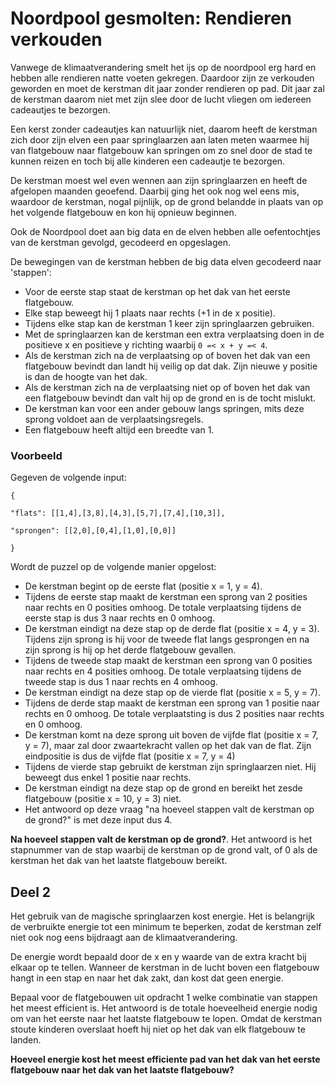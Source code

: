 # Noordpool gesmolten: Rendieren verkouden

Vanwege de klimaatverandering smelt het ijs op de noordpool erg hard en hebben alle rendieren natte voeten gekregen. Daardoor zijn ze verkouden geworden en moet de kerstman dit jaar zonder rendieren op pad. Dit jaar zal de kerstman daarom niet met zijn slee door de lucht vliegen om iedereen cadeautjes te bezorgen.

Een kerst zonder cadeautjes kan natuurlijk niet, daarom heeft de kerstman zich door zijn elven een paar springlaarzen aan laten meten waarmee hij van flatgebouw naar flatgebouw kan springen om zo snel door de stad te kunnen reizen en toch bij alle kinderen een cadeautje te bezorgen.

De kerstman moest wel even wennen aan zijn springlaarzen en heeft de afgelopen maanden geoefend. Daarbij ging het ook nog wel eens mis, waardoor de kerstman, nogal pijnlijk, op de grond belandde in plaats van op het volgende flatgebouw en kon hij opnieuw beginnen.

Ook de Noordpool doet aan big data en de elven hebben alle oefentochtjes van de kerstman gevolgd, gecodeerd en opgeslagen.

De bewegingen van de kerstman hebben de big data elven gecodeerd naar 'stappen':

-   Voor de eerste stap staat de kerstman op het dak van het eerste flatgebouw.
-   Elke stap beweegt hij 1 plaats naar rechts (+1 in de x positie).
-   Tijdens elke stap kan de kerstman 1 keer zijn springlaarzen gebruiken.
-   Met de springlaarzen kan de kerstman een extra verplaatsing doen in de positieve x en positieve y richting waarbij `0 =< x + y =< 4`.
-   Als de kerstman zich na de verplaatsing op of boven het dak van een flatgebouw bevindt dan landt hij veilig op dat dak. Zijn nieuwe y positie is dan de hoogte van het dak.
-   Als de kerstman zich na de verplaatsing niet op of boven het dak van een flatgebouw bevindt dan valt hij op de grond en is de tocht mislukt.
-   De kerstman kan voor een ander gebouw langs springen, mits deze sprong voldoet aan de verplaatsingsregels.
-   Een flatgebouw heeft altijd een breedte van 1.

### Voorbeeld

Gegeven de volgende input:
```
{

"flats": [[1,4],[3,8],[4,3],[5,7],[7,4],[10,3]],

"sprongen": [[2,0],[0,4],[1,0],[0,0]]

}
```
Wordt de puzzel op de volgende manier opgelost:

-   De kerstman begint op de eerste flat (positie x = 1, y = 4).
-   Tijdens de eerste stap maakt de kerstman een sprong van 2 posities naar rechts en 0 posities omhoog. De totale verplaatsing tijdens de eerste stap is dus 3 naar rechts en 0 omhoog.
-   De kerstman eindigt na deze stap op de derde flat (positie x = 4, y = 3). Tijdens zijn sprong is hij voor de tweede flat langs gesprongen en na zijn sprong is hij op het derde flatgebouw gevallen.
-   Tijdens de tweede stap maakt de kerstman een sprong van 0 posities naar rechts en 4 posities omhoog. De totale verplaatsing tijdens de tweede stap is dus 1 naar rechts en 4 omhoog.
-   De kerstman eindigt na deze stap op de vierde flat (positie x = 5, y = 7).
-   Tijdens de derde stap maakt de kerstman een sprong van 1 positie naar rechts en 0 omhoog. De totale verplaatsting is dus 2 posities naar rechts en 0 omhoog.
-   De kerstman komt na deze sprong uit boven de vijfde flat (positie x = 7, y = 7), maar zal door zwaartekracht vallen op het dak van de flat. Zijn eindpositie is dus de vijfde flat (positie x = 7, y = 4)
-   Tijdens de vierde stap gebruikt de kerstman zijn springlaarzen niet. Hij beweegt dus enkel 1 positie naar rechts.
-   De kerstman eindigt na deze stap op de grond en bereikt het zesde flatgebouw (positie x = 10, y = 3) niet.
-   Het antwoord op deze vraag "na hoeveel stappen valt de kerstman op de grond?" is met deze input dus 4.

**Na hoeveel stappen valt de kerstman op de grond?**. Het antwoord is het stapnummer van de stap waarbij de kerstman op de grond valt, of 0 als de kerstman het dak van het laatste flatgebouw bereikt.

## Deel 2

Het gebruik van de magische springlaarzen kost energie. Het is belangrijk de verbruikte energie tot een minimum te beperken, zodat de kerstman zelf niet ook nog eens bijdraagt aan de klimaatverandering.

De energie wordt bepaald door de x en y waarde van de extra kracht bij elkaar op te tellen. Wanneer de kerstman in de lucht boven een flatgebouw hangt in een stap en naar het dak zakt, dan kost dat geen energie.

Bepaal voor de flatgebouwen uit opdracht 1 welke combinatie van stappen het meest efficient is. Het antwoord is de totale hoeveelheid energie nodig om van het eerste naar het laatste flatgebouw te lopen. Omdat de kerstman stoute kinderen overslaat hoeft hij niet op het dak van elk flatgebouw te landen.

**Hoeveel energie kost het meest efficiente pad van het dak van het eerste flatgebouw naar het dak van het laatste flatgebouw?**
